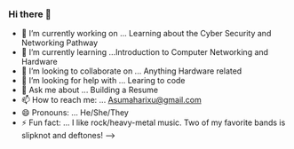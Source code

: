 ### Hi there 👋

- 🔭 I’m currently working on ... Learning about the Cyber Security and Networking Pathway 
- 🌱 I’m currently learning ...Introduction to Computer Networking and Hardware
- 👯 I’m looking to collaborate on ... Anything Hardware related
- 🤔 I’m looking for help with ... Learing to code
- 💬 Ask me about ... Building a Resume
- 📫 How to reach me: ... Asumaharixu@gmail.com
- 😄 Pronouns: ... He/She/They 
- ⚡ Fun fact: ... I like rock/heavy-metal music. Two of my favorite bands is slipknot and deftones!
-->
